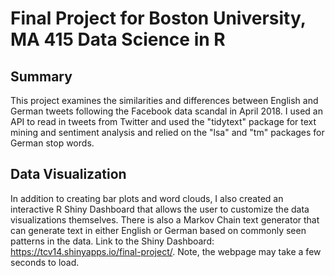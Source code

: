 # Final Project for Boston University, MA 415 Data Science in R

## Summary
This project examines the similarities and differences between English and German tweets following the Facebook data scandal in April 2018. I used an API to read in tweets from Twitter and used the "tidytext" package for text mining and sentiment analysis and relied on the "lsa" and "tm" packages for German stop words.

## Data Visualization
In addition to creating bar plots and word clouds, I also created an interactive R Shiny Dashboard that allows the user to customize the data visualizations themselves. There is also a Markov Chain text generator that can generate text in either English or German based on commonly seen patterns in the data.
Link to the Shiny Dashboard: https://tcv14.shinyapps.io/final-project/. Note, the webpage may take a few seconds to load.